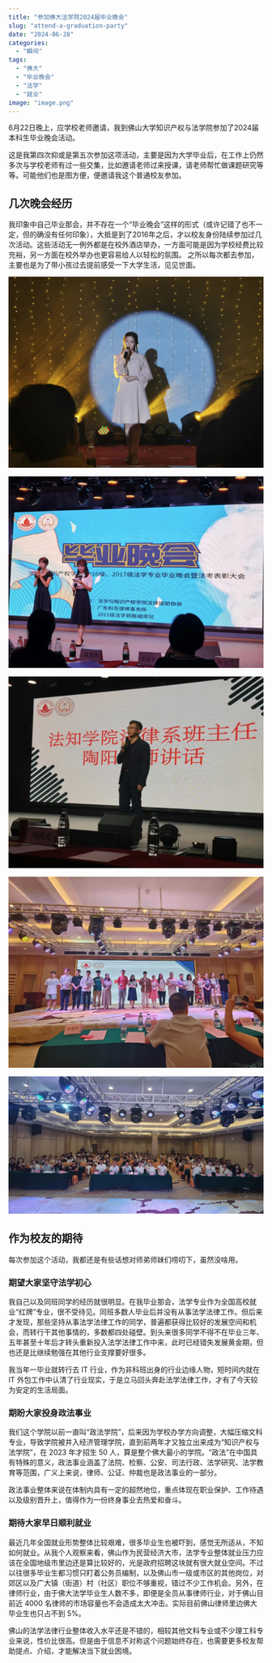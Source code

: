 ```yaml
---
title: "参加佛大法学院2024届毕业晚会"  
slug: "attend-a-graduation-party"  
date: "2024-06-28"  
categories: 
  - "瞬间"  
tags: 
  - "佛大"
  - "毕业晚会"
  - "法学"
  - "就业"
image: "image.png"  
---
```


6月22日晚上，应学校老师邀请，我到佛山大学知识产权与法学院参加了2024届本科生毕业晚会活动。

这是我第四次抑或是第五次参加这项活动，主要是因为大学毕业后，在工作上仍然多次与学校老师有过一些交集，比如邀请老师过来授课，请老师帮忙做课题研究等等。可能他们也是图方便，便邀请我这个普通校友参加。

## 几次晚会经历

我印象中自己毕业那会，并不存在一个“毕业晚会”这样的形式（或许记错了也不一定，但的确没有任何印象），大抵是到了2016年之后，才以校友身份陆续参加过几次活动。这些活动无一例外都是在校外酒店举办，一方面可能是因为学校经费比较充裕，另一方面在校外举办也更容易给人以轻松的氛围。 之所以每次都去参加，主要也是为了带小孩过去提前感受一下大学生活，见见世面。

![2019年毕业晚会](2019.jpg)

![2021年毕业晚会](2021.jpg)

![2022年毕业晚会](2022.jpg)

![2023年毕业晚会](2023.jpg)

![2024年毕业晚会](640.webp)

## 作为校友的期待

每次参加这个活动，我都还是有些话想对师弟师妹们唠叨下，虽然没啥用。

### 期望大家坚守法学初心

我自己以及同班同学的经历就很明显。在我毕业那会，法学专业作为全国高校就业“红牌”专业，很不受待见。同班多数人毕业后并没有从事法学法律工作。但后来才发现，那些坚持从事法学法律工作的同学，普遍都获得比较好的发展空间和机会，而转行干其他事情的，多数都四处碰壁。到头来很多同学不得不在毕业三年、五年甚至十年后才转头重新投入法学法律工作中来，此时已经错失发展黄金期，但也还是比继续勉强在其他行业支撑要好很多。

我当年一毕业就转行去 IT 行业，作为非科班出身的行业边缘人物，短时间内就在 IT 外包工作中认清了行业现实，于是立马回头奔赴法学法律工作，才有了今天较为安定的生活局面。

### 期盼大家投身政法事业

我们这个学院以前一直叫“政法学院”，后来因为学校办学方向调整，大幅压缩文科专业，导致学院被并入经济管理学院，直到前两年才又独立出来成为“知识产权与法学院”，在 2023 年才招生 50 人，算是整个佛大最小的学院。“政法”在中国具有特殊的意义，政法事业涵盖了法院、检察、公安、司法行政、法学研究、法学教育等范围，广义上来说，律师、公证、仲裁也是政法事业的一部分。

政法事业整体来说在体制内具有一定的超然地位，重点体现在职业保护、工作待遇以及级别晋升上，值得作为一份终身事业去热爱和奋斗。

### 期待大家早日顺利就业

最近几年全国就业形势整体比较艰难，很多毕业生也被吓到，感觉无所适从，不知如何就业。从我个人观察来看，佛山作为民营经济大市，法学专业整体就业压力应该在全国地级市里边还是算比较好的，光是政府招聘这块就有很大就业空间。不过以往很多毕业生都习惯只盯着公务员编制，以及佛山市一级或市区的其他岗位，对郊区以及广大镇（街道）村（社区）职位不够重视，错过不少工作机会。另外，在律师行业，由于佛大法学毕业生人数不多，即便是全员从事律师行业，对于佛山目前近 4000 名律师的市场容量也不会造成太大冲击。实际目前佛山律师里边佛大毕业生也只占不到 5%。

佛山的法学法律行业整体收入水平还是不错的，相较其他文科专业或不少理工科专业来说，性价比很高。但是由于信息不对称这个问题始终存在，也需要更多校友帮助提点、介绍，才能解决当下就业困境。









